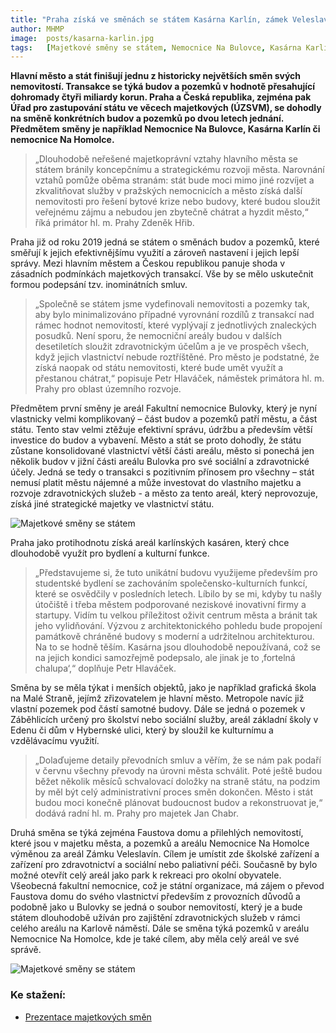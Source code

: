 ```yaml
---
title: "Praha získá ve směnách se státem Kasárna Karlín, zámek Veleslavín a další nemovitosti"
author: MHMP
image:  posts/kasarna-karlin.jpg
tags:   [Majetkové směny se státem, Nemocnice Na Bulovce, Kasárna Karlín]
---
```


**Hlavní město a stát finišují jednu z historicky největších směn svých nemovitostí. Transakce se týká budov a pozemků v hodnotě přesahující dohromady čtyři miliardy korun. Praha a Česká republika, zejména pak Úřad pro zastupování státu ve věcech majetkových (ÚZSVM), se dohodly na směně konkrétních budov a pozemků po dvou letech jednání. Předmětem směny je například Nemocnice Na Bulovce, Kasárna Karlín či nemocnice Na Homolce.**

>„Dlouhodobě neřešené majetkoprávní vztahy hlavního města se státem bránily koncepčnímu a strategickému rozvoji města. Narovnání vztahů pomůže oběma stranám: stát bude moci mimo jiné rozvíjet a zkvalitňovat služby v pražských nemocnicích a město získá další nemovitosti pro řešení bytové krize nebo budovy, které budou sloužit veřejnému zájmu a nebudou jen zbytečně chátrat a hyzdit město,“ říká primátor hl. m. Prahy Zdeněk Hřib.

Praha již od roku 2019 jedná se státem o směnách budov a pozemků, které směřují k jejich efektivnějšímu využití a zároveň nastavení i jejich lepší správy. Mezi hlavním městem a Českou republikou panuje shoda v zásadních podmínkách majetkových transakcí. Vše by se mělo uskutečnit formou podepsání tzv. inominátních smluv.

>„Společně se státem jsme vydefinovali nemovitosti a pozemky tak, aby bylo minimalizováno případné vyrovnání rozdílů z transakcí nad rámec hodnot nemovitostí, které vyplývají z jednotlivých znaleckých posudků. Není sporu, že nemocniční areály budou v dalších desetiletích sloužit zdravotnickým účelům a je ve prospěch všech, když jejich vlastnictví nebude roztříštěné. Pro město je podstatné, že získá naopak od státu nemovitosti, které bude umět využít a přestanou chátrat,“ popisuje Petr Hlaváček, náměstek primátora hl. m. Prahy pro oblast územního rozvoje.

Předmětem první směny je areál Fakultní nemocnice Bulovky, který je nyní vlastnicky velmi komplikovaný – část budov a pozemků patří městu, a část státu. Tento stav velmi ztěžuje efektivní správu, údržbu a především větší investice do budov a vybavení. Město a stát se proto dohodly, že státu zůstane konsolidované vlastnictví větší části areálu, město si ponechá jen několik budov v jižní části areálu Bulovka pro své sociální a zdravotnické účely. Jedná se tedy o transakci s pozitivním přínosem pro všechny – stát nemusí platit městu nájemné a může investovat do vlastního majetku a rozvoje zdravotnických služeb - a město za tento areál, který neprovozuje, získá jiné strategické majetky ve vlastnictví státu.

![Majetkové směny se státem](https://scontent.fprg5-1.fna.fbcdn.net/v/t39.30808-6/278372528_1017698345389782_346437424347333993_n.png?_nc_cat=106&ccb=1-5&_nc_sid=730e14&_nc_ohc=a7zLDoNSfMcAX8s9MhP&tn=GEFxictv3l4msThv&_nc_ht=scontent.fprg5-1.fna&oh=00_AT9EqkvHq108vtpRTbhrWQ4grL1Z8Lk5S41GgbXCFMZpuw&oe=625C18DC)

Praha jako protihodnotu získá areál karlínských kasáren, který chce dlouhodobě využít pro bydlení a kulturní funkce. 

>„Představujeme si, že tuto unikátní budovu využijeme především pro studentské bydlení se zachováním společensko-kulturních funkcí, které se osvědčily v posledních letech. Líbilo by se mi, kdyby tu našly útočiště i třeba městem podporované neziskové inovativní firmy a startupy. Vidím tu velkou příležitost oživit centrum města a bránit tak jeho vylidňování. Výzvou z architektonického pohledu bude propojení památkově chráněné budovy s moderní a udržitelnou architekturou. Na to se hodně těším. Kasárna jsou dlouhodobě nepoužívaná, což se na jejich kondici samozřejmě podepsalo, ale jinak je to ‚fortelná chalupa‘,“ doplňuje Petr Hlaváček.

Směna by se měla týkat i menších objektů, jako je například grafická škola na Malé Straně, jejímž zřizovatelem je hlavní město. Metropole navíc již vlastní pozemek pod částí samotné budovy. Dále se jedná o pozemek v Záběhlicích určený pro školství nebo sociální služby, areál základní školy v Edenu či dům v Hybernské ulici, který by sloužil ke kulturnímu a vzdělávacímu využití.

>„Dolaďujeme detaily převodních smluv a věřím, že se nám pak podaří v červnu všechny převody na úrovni města schválit. Poté ještě budou běžet několik měsíců schvalovací doložky na straně státu, na podzim by měl být celý administrativní proces směn dokončen. Město i stát budou moci konečně plánovat budoucnost budov a rekonstruovat je,“ dodává radní hl. m. Prahy pro majetek Jan Chabr.

Druhá směna se týká zejména Faustova domu a přilehlých nemovitostí, které jsou v majetku města, a pozemků a areálu Nemocnice Na Homolce výměnou za areál Zámku Veleslavín. Cílem je umístit zde školské zařízení a zařízení pro zdravotnictví a sociální nebo paliativní péči. Současně by bylo možné otevřít celý areál jako park k rekreaci pro okolní obyvatele. Všeobecná fakultní nemocnice, což je státní organizace, má zájem o převod Faustova domu do svého vlastnictví především z provozních důvodů a podobně jako u Bulovky se jedná o soubor nemovitostí, který je a bude státem dlouhodobě užíván pro zajištění zdravotnických služeb v rámci celého areálu na Karlově náměstí. Dále se směna týká pozemků v areálu Nemocnice Na Homolce, kde je také cílem, aby měla celý areál ve své správě.

![Majetkové směny se státem](https://scontent.fprg5-1.fna.fbcdn.net/v/t39.30808-6/278322256_1017698348723115_966714313915028085_n.png?_nc_cat=102&ccb=1-5&_nc_sid=730e14&_nc_ohc=tVOzq06biHMAX8GZssK&tn=GEFxictv3l4msThv&_nc_ht=scontent.fprg5-1.fna&oh=00_AT-sVmKV06r4PzLcm6riuNYmwlELcvvcSuuZGG3UvdAy6g&oe=625C8269)

### Ke stažení:
- [Prezentace majetkových směn](https://www.praha.eu/file/3412986/_20220412_TK_smeny.pdf)